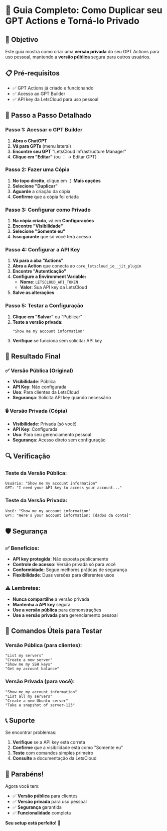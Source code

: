 # 🔧 Guia Completo: Como Duplicar seu GPT Actions e Torná-lo Privado

## 🎯 **Objetivo**

Este guia mostra como criar uma **versão privada** do seu GPT Actions para uso pessoal, mantendo a **versão pública** segura para outros usuários.

## 📋 **Pré-requisitos**

- ✅ GPT Actions já criado e funcionando
- ✅ Acesso ao GPT Builder
- ✅ API key da LetsCloud para uso pessoal

## 🚀 **Passo a Passo Detalhado**

### **Passo 1: Acessar o GPT Builder**

1. **Abra o ChatGPT**
2. **Vá para GPTs** (menu lateral)
3. **Encontre seu GPT** "LetsCloud Infrastructure Manager"
4. **Clique em "Editar"** (ou ⋮ → Editar GPT)

### **Passo 2: Fazer uma Cópia**

1. **No topo direito**, clique em **⋮ Mais opções**
2. **Selecione "Duplicar"**
3. **Aguarde** a criação da cópia
4. **Confirme** que a cópia foi criada

### **Passo 3: Configurar como Privado**

1. **Na cópia criada**, vá em **Configurações**
2. **Encontre "Visibilidade"**
3. **Selecione "Somente eu"**
4. **Isso garante** que só você terá acesso

### **Passo 4: Configurar a API Key**

1. **Vá para a aba "Actions"**
2. **Abra a Action** que conecta ao `core_letscloud_io__jit_plugin`
3. **Encontre "Autenticação"**
4. **Configure a Environment Variable:**
   - **Nome**: `LETSCLOUD_API_TOKEN`
   - **Valor**: Sua API key da LetsCloud
5. **Salve as alterações**

### **Passo 5: Testar a Configuração**

1. **Clique em "Salvar"** ou "Publicar"
2. **Teste a versão privada:**
   ```
   "Show me my account information"
   ```
3. **Verifique** se funciona sem solicitar API key

## 🎯 **Resultado Final**

### **✅ Versão Pública (Original)**
- **Visibilidade**: Pública
- **API Key**: Não configurada
- **Uso**: Para clientes da LetsCloud
- **Segurança**: Solicita API key quando necessário

### **🔒 Versão Privada (Cópia)**
- **Visibilidade**: Privada (só você)
- **API Key**: Configurada
- **Uso**: Para seu gerenciamento pessoal
- **Segurança**: Acesso direto sem configuração

## 🔍 **Verificação**

### **Teste da Versão Pública:**
```
Usuário: "Show me my account information"
GPT: "I need your API key to access your account..."
```

### **Teste da Versão Privada:**
```
Você: "Show me my account information"
GPT: "Here's your account information: [dados da conta]"
```

## 🛡️ **Segurança**

### **✅ Benefícios:**
- **API key protegida**: Não exposta publicamente
- **Controle de acesso**: Versão privada só para você
- **Conformidade**: Segue melhores práticas de segurança
- **Flexibilidade**: Duas versões para diferentes usos

### **⚠️ Lembretes:**
- **Nunca compartilhe** a versão privada
- **Mantenha a API key** segura
- **Use a versão pública** para demonstrações
- **Use a versão privada** para gerenciamento pessoal

## 🚀 **Comandos Úteis para Testar**

### **Versão Pública (para clientes):**
```
"List my servers"
"Create a new server"
"Show me my SSH keys"
"Get my account balance"
```

### **Versão Privada (para você):**
```
"Show me my account information"
"List all my servers"
"Create a new Ubuntu server"
"Take a snapshot of server-123"
```

## 📞 **Suporte**

Se encontrar problemas:

1. **Verifique** se a API key está correta
2. **Confirme** que a visibilidade está como "Somente eu"
3. **Teste** com comandos simples primeiro
4. **Consulte** a documentação da LetsCloud

## 🎉 **Parabéns!**

Agora você tem:
- ✅ **Versão pública** para clientes
- ✅ **Versão privada** para uso pessoal
- ✅ **Segurança** garantida
- ✅ **Funcionalidade** completa

**Seu setup está perfeito!** 🚀

